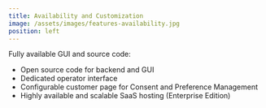 ```yaml
---
title: Availability and Customization
image: /assets/images/features-availability.jpg
position: left
---
```


Fully available GUI and source code:
  - Open source code for backend and GUI
  - Dedicated operator interface
  - Configurable customer page for Consent and Preference Management
  - Highly available and scalable SaaS hosting (Enterprise Edition)
